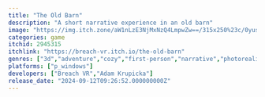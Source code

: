 ```yaml
---
title: "The Old Barn"
description: "A short narrative experience in an old barn"
image: "https://img.itch.zone/aW1nLzE3NjMxNzQ4LmpwZw==/315x250%23c/0yusnB.jpg"
categories: game
itchid: 2945315
itchlink: "https://breach-vr.itch.io/the-old-barn"
genres: ["3d","adventure","cozy","first-person","narrative","photorealistic","short","singleplayer","unreal-engine","voice-acting","walking-simulator"]
platforms: ["p_windows"]
developers: ["Breach VR","Adam Krupicka"]
release_date: "2024-09-12T09:26:52.000000000Z"
---
```



